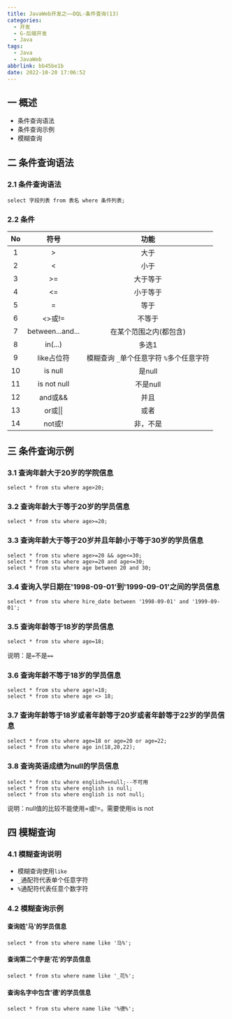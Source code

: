 ```yaml
---
title: JavaWeb开发之——DQL-条件查询(13)
categories:
  - 开发
  - G-后端开发
  - Java
tags:
  - Java
  - JavaWeb
abbrlink: bb45be1b
date: 2022-10-20 17:06:52
---
```

## 一 概述

* 条件查询语法
* 条件查询示例
* 模糊查询

<!--more-->

## 二 条件查询语法

### 2.1 条件查询语法

```
select 字段列表 from 表名 where 条件列表;
```

### 2.2 条件

|  No  |       符号       |                   功能                   |
| :--: | :--------------: | :--------------------------------------: |
|  1   |        >         |                   大于                   |
|  2   |        <         |                   小于                   |
|  3   |       \>=        |                 大于等于                 |
|  4   |        <=        |                 小于等于                 |
|  5   |        =         |                   等于                   |
|  6   |      <>或!=      |                  不等于                  |
|  7   | between...and... |          在某个范围之内(都包含)          |
|  8   |     in(...)      |                  多选1                   |
|  9   |    like占位符    | 模糊查询 `_`单个任意字符 `%`多个任意字符 |
|  10  |     is null      |                  是null                  |
|  11  |   is not null    |                 不是null                 |
|  12  |     and或&&      |                   并且                   |
|  13  |     or或\|\|     |                   或者                   |
|  14  |      not或!      |                 非，不是                 |

## 三 条件查询示例

### 3.1 查询年龄大于20岁的学院信息

```
select * from stu where age>20;
```

### 3.2 查询年龄大于等于20岁的学员信息

```
select * from stu where age>=20;
```

### 3.3 查询年龄大于等于20岁并且年龄小于等于30岁的学员信息

```
select * from stu where age>=20 && age<=30;
select * from stu where age>=20 and age<=30;
select * from stu where age between 20 and 30;
```

### 3.4 查询入学日期在'1998-09-01'到'1999-09-01'之间的学员信息

```
select * from stu where hire_date between '1998-09-01' and '1999-09-01';
```

### 3.5 查询年龄等于18岁的学员信息

```
select * from stu where age=18;
```

说明：是`=`不是`==`

### 3.6 查询年龄不等于18岁的学员信息

```
select * from stu where age!=18;
select * from stu where age <> 18;
```

### 3.7 查询年龄等于18岁或者年龄等于20岁或者年龄等于22岁的学员信息

```
select * from stu where age=18 or age=20 or age=22;
select * from stu where age in(18,20,22);
```

### 3.8 查询英语成绩为null的学员信息

```
select * from stu where english==null;--不可用
select * from stu where english is null;
select * from stu where english is not null;
```

说明：null值的比较不能使用=或!=。需要使用is is not

## 四 模糊查询

### 4.1 模糊查询说明

* 模糊查询使用`like`
* `_`通配符代表单个任意字符
* `%`通配符代表任意个数字符

### 4.2 模糊查询示例

#### 查询姓'马'的学员信息

```
select * from stu where name like '马%';
```

#### 查询第二个字是’花‘的学员信息

```
select * from stu where name like '_花%';
```

#### 查询名字中包含'德'的学员信息

```
select * from stu where name like '%德%';
```

